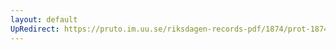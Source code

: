 ```yaml
---
layout: default
UpRedirect: https://pruto.im.uu.se/riksdagen-records-pdf/1874/prot-1874--ak--516/prot-1874--ak--516_031.pdf
---
```


